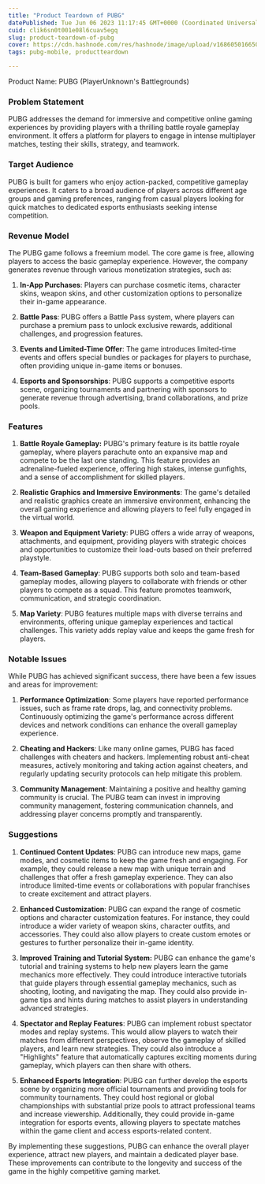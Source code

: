 ```yaml
---
title: "Product Teardown of PUBG"
datePublished: Tue Jun 06 2023 11:17:45 GMT+0000 (Coordinated Universal Time)
cuid: clik6sn0t001e08l6cuav5egq
slug: product-teardown-of-pubg
cover: https://cdn.hashnode.com/res/hashnode/image/upload/v1686050166508/0c2977b8-d61c-4705-8aac-502296b5e3b0.jpeg
tags: pubg-mobile, productteardown

---
```


Product Name: PUBG (PlayerUnknown's Battlegrounds)

### Problem Statement

PUBG addresses the demand for immersive and competitive online gaming experiences by providing players with a thrilling battle royale gameplay environment. It offers a platform for players to engage in intense multiplayer matches, testing their skills, strategy, and teamwork.

### Target Audience

PUBG is built for gamers who enjoy action-packed, competitive gameplay experiences. It caters to a broad audience of players across different age groups and gaming preferences, ranging from casual players looking for quick matches to dedicated esports enthusiasts seeking intense competition.

### Revenue Model

The PUBG game follows a freemium model. The core game is free, allowing players to access the basic gameplay experience. However, the company generates revenue through various monetization strategies, such as:

1. **In-App Purchases**: Players can purchase cosmetic items, character skins, weapon skins, and other customization options to personalize their in-game appearance.
    
2. **Battle Pass**: PUBG offers a Battle Pass system, where players can purchase a premium pass to unlock exclusive rewards, additional challenges, and progression features.
    
3. **Events and Limited-Time Offer**: The game introduces limited-time events and offers special bundles or packages for players to purchase, often providing unique in-game items or bonuses.
    
4. **Esports and Sponsorships**: PUBG supports a competitive esports scene, organizing tournaments and partnering with sponsors to generate revenue through advertising, brand collaborations, and prize pools.
    

### Features

1. **Battle Royale Gameplay:** PUBG's primary feature is its battle royale gameplay, where players parachute onto an expansive map and compete to be the last one standing. This feature provides an adrenaline-fueled experience, offering high stakes, intense gunfights, and a sense of accomplishment for skilled players.
    
2. **Realistic Graphics and Immersive Environments**: The game's detailed and realistic graphics create an immersive environment, enhancing the overall gaming experience and allowing players to feel fully engaged in the virtual world.
    
3. **Weapon and Equipment Variety**: PUBG offers a wide array of weapons, attachments, and equipment, providing players with strategic choices and opportunities to customize their load-outs based on their preferred playstyle.
    
4. **Team-Based Gameplay**: PUBG supports both solo and team-based gameplay modes, allowing players to collaborate with friends or other players to compete as a squad. This feature promotes teamwork, communication, and strategic coordination.
    
5. **Map Variety**: PUBG features multiple maps with diverse terrains and environments, offering unique gameplay experiences and tactical challenges. This variety adds replay value and keeps the game fresh for players.
    

### Notable Issues

While PUBG has achieved significant success, there have been a few issues and areas for improvement:

1. **Performance Optimization**: Some players have reported performance issues, such as frame rate drops, lag, and connectivity problems. Continuously optimizing the game's performance across different devices and network conditions can enhance the overall gameplay experience.
    
2. **Cheating and Hackers**: Like many online games, PUBG has faced challenges with cheaters and hackers. Implementing robust anti-cheat measures, actively monitoring and taking action against cheaters, and regularly updating security protocols can help mitigate this problem.
    
3. **Community Management**: Maintaining a positive and healthy gaming community is crucial. The PUBG team can invest in improving community management, fostering communication channels, and addressing player concerns promptly and transparently.
    

### Suggestions

1. **Continued Content Updates**: PUBG can introduce new maps, game modes, and cosmetic items to keep the game fresh and engaging. For example, they could release a new map with unique terrain and challenges that offer a fresh gameplay experience. They can also introduce limited-time events or collaborations with popular franchises to create excitement and attract players.
    
2. **Enhanced Customization**: PUBG can expand the range of cosmetic options and character customization features. For instance, they could introduce a wider variety of weapon skins, character outfits, and accessories. They could also allow players to create custom emotes or gestures to further personalize their in-game identity.
    
3. **Improved Training and Tutorial System:** PUBG can enhance the game's tutorial and training systems to help new players learn the game mechanics more effectively. They could introduce interactive tutorials that guide players through essential gameplay mechanics, such as shooting, looting, and navigating the map. They could also provide in-game tips and hints during matches to assist players in understanding advanced strategies.
    
4. **Spectator and Replay Features**: PUBG can implement robust spectator modes and replay systems. This would allow players to watch their matches from different perspectives, observe the gameplay of skilled players, and learn new strategies. They could also introduce a "Highlights" feature that automatically captures exciting moments during gameplay, which players can then share with others.
    
5. **Enhanced Esports Integration**: PUBG can further develop the esports scene by organizing more official tournaments and providing tools for community tournaments. They could host regional or global championships with substantial prize pools to attract professional teams and increase viewership. Additionally, they could provide in-game integration for esports events, allowing players to spectate matches within the game client and access esports-related content.
    

By implementing these suggestions, PUBG can enhance the overall player experience, attract new players, and maintain a dedicated player base. These improvements can contribute to the longevity and success of the game in the highly competitive gaming market.
